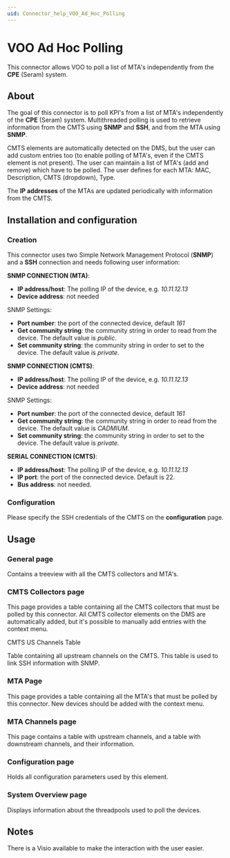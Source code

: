 ```yaml
---
uid: Connector_help_VOO_Ad_Hoc_Polling
---
```


# VOO Ad Hoc Polling

This connector allows VOO to poll a list of MTA's independently from the **CPE** (Seram) system.

## About

The goal of this connector is to poll KPI's from a list of MTA's independently of the **CPE** (Seram) system. Multithreaded polling is used to retrieve information from the CMTS using **SNMP** and **SSH**, and from the MTA using **SNMP**.

CMTS elements are automatically detected on the DMS, but the user can add custom entries too (to enable polling of MTA's, even if the CMTS element is not present). The user can maintain a list of MTA's (add and remove) which have to be polled. The user defines for each MTA: MAC, Description, CMTS (dropdown), Type.

The **IP addresses** of the MTAs are updated periodically with information from the CMTS.

## Installation and configuration

### Creation

This connector uses two Simple Network Management Protocol (**SNMP**) and a **SSH** connection and needs following user information:

**SNMP CONNECTION (MTA)**:

- **IP address/host**: The polling IP of the device, e.g. *10.11.12.13*
- **Device address**: not needed

SNMP Settings:

- **Port number**: the port of the connected device, default *161*
- **Get community string**: the community string in order to read from the device. The default value is *public*.
- **Set community string**: the community string in order to set to the device. The default value is *private.*

**SNMP CONNECTION (CMTS)**:

- **IP address/host**: The polling IP of the device, e.g. *10.11.12.13*
- **Device address**: not needed

SNMP Settings:

- **Port number**: the port of the connected device, default *161*
- **Get community string**: the community string in order to read from the device. The default value is *CADMIUM*.
- **Set community string**: the community string in order to set to the device. The default value is *private.*

**SERIAL CONNECTION (CMTS)**:

- **IP address/host**: The polling IP of the device, e.g. *10.11.12.13*
- **IP port**: the port of the connected device. Default is 22.
- **Bus address**: not needed.

### Configuration

Please specify the SSH credentials of the CMTS on the **configuration** page.

## Usage

### General page

Contains a treeview with all the CMTS collectors and MTA's.

### CMTS Collectors page

This page provides a table containing all the CMTS collectors that must be polled by this connector. All CMTS collector elements on the DMS are automatically added, but it's possible to manually add entries with the context menu.

CMTS US Channels Table

Table containing all upstream channels on the CMTS. This table is used to link SSH information with SNMP.

### MTA Page

This page provides a table containing all the MTA's that must be polled by this connector. New devices should be added with the context menu.

### MTA Channels page

This page contains a table with upstream channels, and a table with downstream channels, and their information.

### Configuration page

Holds all configuration parameters used by this element.

### System Overview page

Displays information about the threadpools used to poll the devices.

## Notes

There is a Visio available to make the interaction with the user easier.
